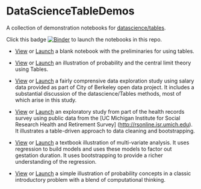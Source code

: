 # DataScienceTableDemos

A collection of demonstration notebooks for [datascience/tables](https://github.com/data-8/datascience).

Click this badge 
[![Binder](http://mybinder.org/badge.svg)](http://mybinder.org/repo/deculler/DataScienceTableDemos)
to launch the notebooks in this repo.

* [View](http://deculler.github.io/DataScienceTableDemos/blank.html) or
[Launch](http://mybinder.org/repo/deculler/DataScienceTableDemos/blank.ipynb)
a blank notebook with the preliminaries for using tables.

* [View](http://deculler.github.io/DataScienceTableDemos/RollingDice.html) or
[Launch](http://mybinder.org/repo/deculler/DataScienceTableDemos/RollingDice.ipynb)
an illustration of probability and the central limit theory using Tables.

* [View](http://deculler.github.io/DataScienceTableDemos/BerkeleySalary.html) or
[Launch](http://mybinder.org/repo/deculler/DataScienceTableDemos/BerkeleySalary.ipynb)
a fairly comprensive data exploration study using salary data provided
as part of City of Berkeley open data project.  It includes a substantial
discussion of the datascience/Tables methods, most of which arise in this 
study.

* [View](http://deculler.github.io/DataScienceTableDemos/HealthSample.html) or
[Launch](http://mybinder.org/repo/deculler/DataScienceTableDemos/HealthSample.ipynb)
an exploratory study from part of the health records survey using 
public data from the [UC Michigan Institute for Social Research
Health and Retirement Survey] (http://rsonline.isr.umich.edu). It illustrates
a table-driven approach to data cleaning and bootstrapping.

* [View](http://deculler.github.io/DataScienceTableDemos/BirthweightRegression.html) or
[Launch](http://mybinder.org/repo/deculler/DataScienceTableDemos/BirthweightRegression.ipynb)
a textbook illustration of multi-variate analysis.  It uses regression to build
models and uses these models to factor out gestation duration.  It uses 
bootstrapping to provide a richer understanding of the regression.

* [View](http://deculler.github.io/DataScienceTableDemos/ProbabilityBirthdaySurprise.html) or
[Launch](http://mybinder.org/repo/deculler/DataScienceTableDemos/ProbabilityBirthdaySurprise.ipynb)
a simple illustration of probability concepts in a classic introductory
problem with a blend of computational thinking.












